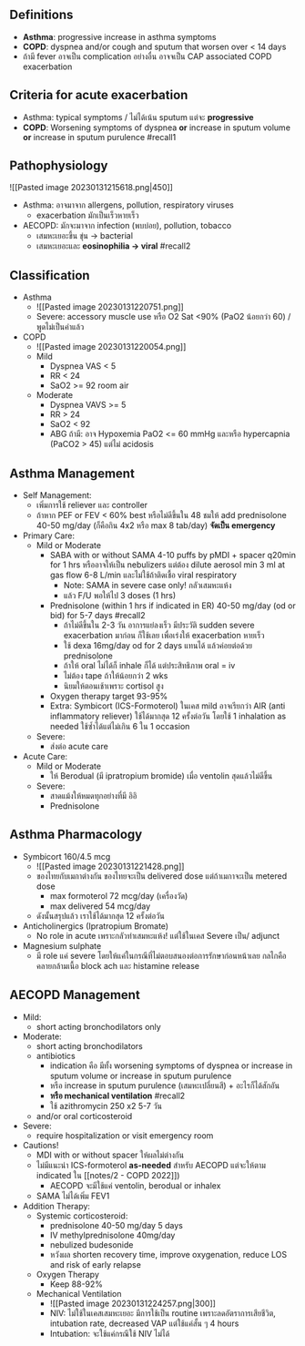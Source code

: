 ## Definitions
- **Asthma**: progressive increase in asthma symptoms
- **COPD**: dyspnea and/or cough and sputum that worsen over < 14 days
- ถ้ามี fever อาจเป็น complication อย่างอื่น อาจจเป็น CAP associated COPD exacerbation

## Criteria for acute exacerbation
- Asthma: typical symptoms / ไม่ได้เน้น sputum แต่จะ **progressive**
- **COPD**: Worsening symptoms of dyspnea **or** increase in sputum volume **or** increase in sputum purulence #recall1

## Pathophysiology

![[Pasted image 20230131215618.png|450]]
- Asthma: อาจมาจาก allergens, pollution, respiratory viruses
	- exacerbation มักเป็นเร็วหายเร็ว
- AECOPD: มักจะมาจาก infection (พบบ่อย), pollution, tobacco
	- เสมหะเยอะขึ้น ขุ่น -> bacterial
	- เสมหะเยอะและ **eosinophilia -> viral** #recall2 

## Classification
- Asthma
	- ![[Pasted image 20230131220751.png]]
	- Severe: accessory muscle use หรือ O2 Sat <90% (PaO2 น้อยกว่า 60) / พูดไม่เป็นคำแล้ว 
- COPD
	- ![[Pasted image 20230131220054.png]]
	- Mild
		- Dyspnea VAS < 5
		- RR < 24
		- SaO2 >= 92 room air
	- Moderate
		- Dyspnea VAVS >= 5
		- RR > 24
		- SaO2 < 92
		- ABG ถ้ามี: อาจ Hypoxemia PaO2 <= 60 mmHg และหรือ hypercapnia (PaCO2 > 45) แต่ไม่ acidosis

## Asthma Management
- Self Management:
	- เพิ่มการใช้ reliever และ controller
	- ถ้าหาก PEF or FEV < 60% best หรือไม่ดีขึ้นใน 48 ชมให้ add prednisolone 40-50 mg/day (ก็คือกิน 4x2 หรือ max 8 tab/day) **จัดเป็น emergency**
- Primary Care:
	-  Mild or Moderate
		- SABA with or without SAMA 4-10 puffs by pMDI + spacer q20min for 1 hrs หรืออาจให้เป็น nebulizers แต่ต้อง dilute aerosol min 3 ml at gas flow 6-8 L/min และไม่ใช้ถ้าติดเชื้อ viral respiratory
			- Note: SAMA in severe case only! กลัวเสมหะแห้ง
			- แล้ว F/U พอให้ไป 3 doses (1 hrs)
		- Prednisolone (within 1 hrs if indicated in ER) 40-50 mg/day (od or bid) for 5-7 days #recall2 
			- ถ้าไม่ดีขึ้นใน 2-3 วัน อาการแย่ลงเร็ว มีประวัติ sudden severe exacerbation มาก่อน ก็ใช้เลย เพื่อเร่งให้ exacerbation หายเร็ว
			- ใช้ dexa 16mg/day od for 2 days แทนได้ แล้วค่อยต่อด้วย prednisolone
			- ถ้าให้ oral ไม่ได้ก็ inhale ก็ได้ แต่ประสิทธิภาพ oral = iv
			- ไม่ต้อง tape ถ้าให้น้อยกว่า 2 wks
			- นิยมให้ตอนเช้าเพราะ cortisol สูง
		- Oxygen therapy target 93-95%
		- Extra: Symbicort (ICS-Formoterol) ในเคส mild อาจเรียกว่า AIR (anti inflammatory reliever) ใช้ได้มากสุด 12 ครั้งต่อวัน โดยใช้ 1 inhalation as needed ใช้ซ้ำได้แต่ไม่เกิน 6 ใน 1 occasion
	- Severe:
		- ส่งต่อ acute care
- Acute Care:
	- Mild or Moderate
		- ให้ Berodual (มี ipratropium bromide) เมื่อ ventolin สุดแล้วไม่ดีขึ้น
	- Severe:
		- สาดแม้งให้หมดทุกอย่างที่มี อิอิ
		- Prednisolone

## Asthma Pharmacology
- Symbicort 160/4.5 mcg
	- ![[Pasted image 20230131221428.png]]
	- ของไทยกับเมกาต่างกัน ของไทยจะเป็น delivered dose แต่ถ้าเมกาจะเป็น metered dose
		- max formoterol 72 mcg/day (เครื่องวัด)
		- max delivered 54 mcg/day
	- ดังนั้นสรุปแล้ว เราใช้ได้มากสุด 12 ครั้งต่อวัน
- Anticholinergics (Ipratropium Bromate)
	- No role in acute เพราะกลัวทำเสมหะแห้ง! แต่ใช้ในเคส Severe เป็น/ adjunct
- Magnesium sulphate
	- มี role แค่ severe โดยให้แค่ในกรณีที่ไม่ตอบสนองต่อการรักษาก่อนหน้าเลย กลไกคือคลายกล้ามเนื้อ block ach และ histamine release

## AECOPD Management
- Mild:
	- short acting bronchodilators only
- Moderate:
	- short acting bronchodilators
	- antibiotics 
		- indication คือ มีทั้ง worsening symptoms of dyspnea or increase in sputum volume or increase in sputum purulence
		- หรือ increase in sputum purulence (เสมหะเปลี่ยนสี) + อะไรก็ได้สักอัน
		- **หรือ mechanical ventilation** #recall2 
		- ใช้ azithromycin 250 x2  5-7 วัน
	- and/or oral corticosteroid
- Severe:
	- require hospitalization or visit emergency room
- Cautions!
	- MDI with or without spacer ให้ผลไม่ต่างกัน
	- ไม่มีแนะนำ ICS-formoterol **as-needed** สำหรับ AECOPD แต่จะให้ตาม indicated ใน [[notes/2 - COPD 2022]])
		- AECOPD จะมีใช้แค่ ventolin, berodual or inhalex
	- SAMA ไม่ได้เพิ่ม FEV1
- Addition Therapy:
	- Systemic corticosteroid:
		- prednisolone 40-50 mg/day 5 days
		- IV methylprednisolone 40mg/day
		- nebulized budesonide
		- หวังผล shorten recovery time, improve oxygenation, reduce LOS and risk of early relapse
	- Oxygen Therapy
		- Keep 88-92%
	- Mechanical Ventilation
		- ![[Pasted image 20230131224257.png|300]]
		- NIV: ไม่ใช้ในเคสเสมหะเยอะ มีการใช้เป็น routine เพราะลดอัตราการเสียชีวิต, intubation rate, decreased VAP แต่ใช้แค่สั้น ๆ 4 hours
		- Intubation: จะใช้แค่กรณีใช้ NIV ไม่ได้